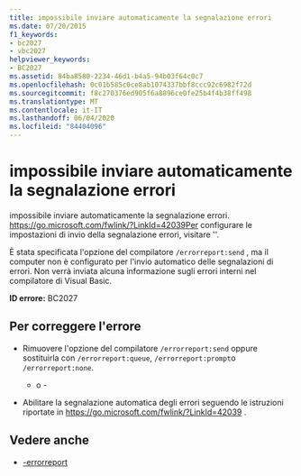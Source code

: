 ```yaml
---
title: impossibile inviare automaticamente la segnalazione errori
ms.date: 07/20/2015
f1_keywords:
- bc2027
- vbc2027
helpviewer_keywords:
- BC2027
ms.assetid: 84ba8580-2234-46d1-b4a5-94b03f64c0c7
ms.openlocfilehash: 0c01b585c0ce8ab1074337bbf8ccc92c6982f72d
ms.sourcegitcommit: f8c270376ed905f6a8896ce0fe25b4f4b38ff498
ms.translationtype: MT
ms.contentlocale: it-IT
ms.lasthandoff: 06/04/2020
ms.locfileid: "84404096"
---
```

# <a name="cannot-send-error-report-automatically"></a>impossibile inviare automaticamente la segnalazione errori
impossibile inviare automaticamente la segnalazione errori. https://go.microsoft.com/fwlink/?LinkId=42039Per configurare le impostazioni di invio della segnalazione errori, visitare ''.  
  
 È stata specificata l'opzione del compilatore `/errorreport:send` , ma il computer non è configurato per l'invio automatico delle segnalazioni di errori. Non verrà inviata alcuna informazione sugli errori interni nel compilatore di Visual Basic.  
  
 **ID errore:** BC2027  
  
## <a name="to-correct-this-error"></a>Per correggere l'errore  
  
- Rimuovere l'opzione del compilatore `/errorreport:send` oppure sostituirla con `/errorreport:queue`, `/errorreport:prompt`o `/errorreport:none`.  
  
     - o -  
  
- Abilitare la segnalazione automatica degli errori seguendo le istruzioni riportate in <https://go.microsoft.com/fwlink/?LinkId=42039> .  
  
## <a name="see-also"></a>Vedere anche

- [-errorreport](../reference/command-line-compiler/errorreport.md)
